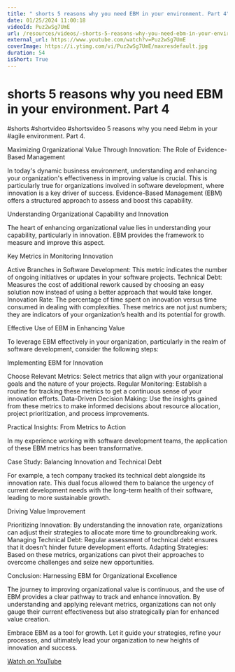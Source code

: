 ```yaml
---
title: " shorts 5 reasons why you need EBM in your environment. Part 4"
date: 01/25/2024 11:00:18
videoId: Puz2wSg7UmE
url: /resources/videos/-shorts-5-reasons-why-you-need-ebm-in-your-environment-part-4
external_url: https://www.youtube.com/watch?v=Puz2wSg7UmE
coverImage: https://i.ytimg.com/vi/Puz2wSg7UmE/maxresdefault.jpg
duration: 54
isShort: True
---
```


#  shorts 5 reasons why you need EBM in your environment. Part 4

#shorts #shortvideo #shortsvideo 5 reasons why you need #ebm in your #agile environment. Part 4.

Maximizing Organizational Value Through Innovation: The Role of Evidence-Based Management

In today's dynamic business environment, understanding and enhancing your organization's effectiveness in improving value is crucial. This is particularly true for organizations involved in software development, where innovation is a key driver of success. Evidence-Based Management (EBM) offers a structured approach to assess and boost this capability.

Understanding Organizational Capability and Innovation

The heart of enhancing organizational value lies in understanding your capability, particularly in innovation. EBM provides the framework to measure and improve this aspect.

Key Metrics in Monitoring Innovation

Active Branches in Software Development: This metric indicates the number of ongoing initiatives or updates in your software projects.
Technical Debt: Measures the cost of additional rework caused by choosing an easy solution now instead of using a better approach that would take longer.
Innovation Rate: The percentage of time spent on innovation versus time consumed in dealing with complexities.
These metrics are not just numbers; they are indicators of your organization’s health and its potential for growth.

Effective Use of EBM in Enhancing Value

To leverage EBM effectively in your organization, particularly in the realm of software development, consider the following steps:

Implementing EBM for Innovation

Choose Relevant Metrics: Select metrics that align with your organizational goals and the nature of your projects.
Regular Monitoring: Establish a routine for tracking these metrics to get a continuous sense of your innovation efforts.
Data-Driven Decision Making: Use the insights gained from these metrics to make informed decisions about resource allocation, project prioritization, and process improvements.

Practical Insights: From Metrics to Action

In my experience working with software development teams, the application of these EBM metrics has been transformative.

Case Study: Balancing Innovation and Technical Debt

For example, a tech company tracked its technical debt alongside its innovation rate. This dual focus allowed them to balance the urgency of current development needs with the long-term health of their software, leading to more sustainable growth.

Driving Value Improvement

Prioritizing Innovation: By understanding the innovation rate, organizations can adjust their strategies to allocate more time to groundbreaking work.
Managing Technical Debt: Regular assessment of technical debt ensures that it doesn't hinder future development efforts.
Adapting Strategies: Based on these metrics, organizations can pivot their approaches to overcome challenges and seize new opportunities.

Conclusion: Harnessing EBM for Organizational Excellence

The journey to improving organizational value is continuous, and the use of EBM provides a clear pathway to track and enhance innovation. By understanding and applying relevant metrics, organizations can not only gauge their current effectiveness but also strategically plan for enhanced value creation.

Embrace EBM as a tool for growth. Let it guide your strategies, refine your processes, and ultimately lead your organization to new heights of innovation and success.

[Watch on YouTube](https://www.youtube.com/watch?v=Puz2wSg7UmE)
